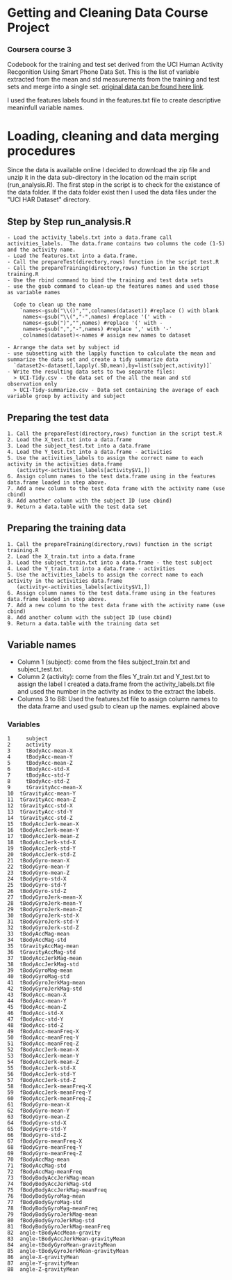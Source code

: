 # Getting and Cleaning Data Course Project
### Coursera course 3

Codebook for the training and test set derived from the UCI Human Activity Recgonition Using Smart Phone Data Set.  This is the list of variable extracted from the mean and std measurements from the training and test sets and merge into a single set.
[original data can be found here link](http://archive.ics.uci.edu/ml/datasets/Human+Activity+Recognition+Using+Smartphones).

I used the features labels found in the features.txt file to create descriptive meaninfull variable names.

# Loading, cleaning and data merging procedures
Since the data is available online I decided to download the zip file and unzip it in the data sub-directory in the location od the main script (run_analysis.R).  The first step in the script is to check for the existance of the data folder.  If the data folder exist then I used the data files under the "UCI HAR Dataset" directory. 

## Step by Step run_analysis.R
    - Load the activity_labels.txt into a data.frame call activities_labels.  The data.frame contains two columns the code (1-5) and the activity name.
    - Load the features.txt into a data.frame.
    - Call the prepareTest(directory,rows) function in the script test.R
    - Call the prepareTraining(directory,rows) function in the script training.R
    - Use the rbind command to bind the training and test data sets
    - use the gsub command to clean-up the features names and used those as variable names

      Code to clean up the name
        `names<-gsub("\\()","",colnames(dataset)) #replace () with blank
         names<-gsub("\\(","-",names) #replace '(' with -
         names<-gsub(")","",names) #replace '(' with -
         names<-gsub(",","-",names) #replace ',' with '-'
         colnames(dataset)<-names # assign new names to dataset
        `
    - Arrange the data set by subject id 
    - use subsetting with the lapply function to calculate the mean and summarize the data set and create a tidy summarize data
      `dataset2<-dataset[,lapply(.SD,mean),by=list(subject,activity)]`
    - Write the resulting data sets to two separate files:
      > UCI-Tidy.csv - the data set of the all the mean and std observation only
      > UCI-Tidy-summarize.csv - Data set containing the average of each variable group by activity and subject
    
## Preparing the test data    
    1. Call the prepareTest(directory,rows) function in the script test.R
    2. Load the X_test.txt into a data.frame
    3. Load the subject_test.txt into a data.frame
    4. Load the Y_test.txt into a data.frame - activities
    5. Use the activities_labels to assign the correct name to each activity in the activities data.frame
       (activity<-activities_labels[activity$V1,])
    6. Assign column names to the test data.frame using in the features data.frame loaded in step above.
    7. Add a new column to the test data frame with the activity name (use cbind)
    8. Add another column with the subject ID (use cbind)
    9. Return a data.table with the test data set
    

## Preparing the training data    
    1. Call the prepareTraining(directory,rows) function in the script training.R
    2. Load the X_train.txt into a data.frame
    3. Load the subject_train.txt into a data.frame - the test subject 
    4. Load the Y_train.txt into a data.frame - activities
    5. Use the activities_labels to assign the correct name to each activity in the activities data.frame
       (activity<-activities_labels[activity$V1,])
    6. Assign column names to the test data.frame using in the features data.frame loaded in step above.
    7. Add a new column to the test data frame with the activity name (use cbind)
    8. Add another column with the subject ID (use cbind)
    9. Return a data.table with the training data set
    
 
## Variable names
- Column 1 (subject): come from the files subject_train.txt and subject_test.txt.
- Column 2 (activity): come from the files Y_train.txt and Y_test.txt to assign the label I created a data.frame from the activity_labels.txt file and used the number in the activity as index to the extract the labels.
- Columns 3 to 88: Used the features.txt file to assign column names to the data.frame and used gsub to clean up the names. explained above

### Variables
    1	  subject
    2	  activity
    3	  tBodyAcc-mean-X
    4	  tBodyAcc-mean-Y
    5	  tBodyAcc-mean-Z
    6	  tBodyAcc-std-X
    7	  tBodyAcc-std-Y
    8	  tBodyAcc-std-Z
    9	  tGravityAcc-mean-X
    10	tGravityAcc-mean-Y
    11	tGravityAcc-mean-Z
    12	tGravityAcc-std-X
    13	tGravityAcc-std-Y
    14	tGravityAcc-std-Z
    15	tBodyAccJerk-mean-X
    16	tBodyAccJerk-mean-Y
    17	tBodyAccJerk-mean-Z
    18	tBodyAccJerk-std-X
    19	tBodyAccJerk-std-Y
    20	tBodyAccJerk-std-Z
    21	tBodyGyro-mean-X
    22	tBodyGyro-mean-Y
    23	tBodyGyro-mean-Z
    24	tBodyGyro-std-X
    25	tBodyGyro-std-Y
    26	tBodyGyro-std-Z
    27	tBodyGyroJerk-mean-X
    28	tBodyGyroJerk-mean-Y
    29	tBodyGyroJerk-mean-Z
    30	tBodyGyroJerk-std-X
    31	tBodyGyroJerk-std-Y
    32	tBodyGyroJerk-std-Z
    33	tBodyAccMag-mean
    34	tBodyAccMag-std
    35	tGravityAccMag-mean
    36	tGravityAccMag-std
    37	tBodyAccJerkMag-mean
    38	tBodyAccJerkMag-std
    39	tBodyGyroMag-mean
    40	tBodyGyroMag-std
    41	tBodyGyroJerkMag-mean
    42	tBodyGyroJerkMag-std
    43	fBodyAcc-mean-X
    44	fBodyAcc-mean-Y
    45	fBodyAcc-mean-Z
    46	fBodyAcc-std-X
    47	fBodyAcc-std-Y
    48	fBodyAcc-std-Z
    49	fBodyAcc-meanFreq-X
    50	fBodyAcc-meanFreq-Y
    51	fBodyAcc-meanFreq-Z
    52	fBodyAccJerk-mean-X
    53	fBodyAccJerk-mean-Y
    54	fBodyAccJerk-mean-Z
    55	fBodyAccJerk-std-X
    56	fBodyAccJerk-std-Y
    57	fBodyAccJerk-std-Z
    58	fBodyAccJerk-meanFreq-X
    59	fBodyAccJerk-meanFreq-Y
    60	fBodyAccJerk-meanFreq-Z
    61	fBodyGyro-mean-X
    62	fBodyGyro-mean-Y
    63	fBodyGyro-mean-Z
    64	fBodyGyro-std-X
    65	fBodyGyro-std-Y
    66	fBodyGyro-std-Z
    67	fBodyGyro-meanFreq-X
    68	fBodyGyro-meanFreq-Y
    69	fBodyGyro-meanFreq-Z
    70	fBodyAccMag-mean
    71	fBodyAccMag-std
    72	fBodyAccMag-meanFreq
    73	fBodyBodyAccJerkMag-mean
    74	fBodyBodyAccJerkMag-std
    75	fBodyBodyAccJerkMag-meanFreq
    76	fBodyBodyGyroMag-mean
    77	fBodyBodyGyroMag-std
    78	fBodyBodyGyroMag-meanFreq
    79	fBodyBodyGyroJerkMag-mean
    80	fBodyBodyGyroJerkMag-std
    81	fBodyBodyGyroJerkMag-meanFreq
    82	angle-tBodyAccMean-gravity
    83	angle-tBodyAccJerkMean-gravityMean
    84	angle-tBodyGyroMean-gravityMean
    85	angle-tBodyGyroJerkMean-gravityMean
    86	angle-X-gravityMean
    87	angle-Y-gravityMean
    88	angle-Z-gravityMean
